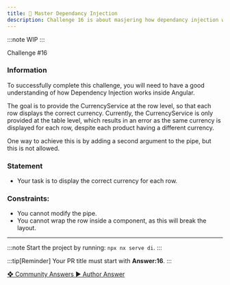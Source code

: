 ```yaml
---
title: 🔴 Master Dependancy Injection
description: Challenge 16 is about masjering how dependancy injection works
---
```


:::note
WIP
:::

<div class="chip">Challenge #16</div>

### Information

To successfully complete this challenge, you will need to have a good understanding of how Dependency Injection works inside Angular.

The goal is to provide the CurrencyService at the row level, so that each row displays the correct currency. Currently, the CurrencyService is only provided at the table level, which results in an error as the same currency is displayed for each row, despite each product having a different currency.

One way to achieve this is by adding a second argument to the pipe, but this is not allowed.

### Statement

- Your task is to display the correct currency for each row.

### Constraints:

- You cannot modify the pipe.
- You cannot wrap the row inside a component, as this will break the layout.

---

:::note
Start the project by running: `npx nx serve di`.
:::

:::tip[Reminder]
Your PR title must start with <b>Answer:16</b>.
:::

<div class="article-footer">
  <a
    href="https://github.com/tomalaforge/angular-challenges/pulls?q=label%3A16+label%3Aanswer"
    alt="Master Dependancy Injection community solutions">
    ❖ Community Answers
  </a>
  <a
    href='https://github.com/tomalaforge/angular-challenges/pulls?q=label%3A16+label%3A'
    alt="Master Dependancy Injection solution author">
    ▶︎ Author Answer
  </a>
  </div>
